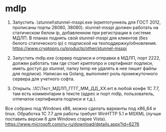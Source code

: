 # mdlp
1. Запустить .\stunnel\stunnel-msspi.exe (криптотуннель для ГОСТ 2012, прописаны порты 28080, 38080). stunnel-msspi должен работать на статическом белом ip, добавленном при регистрации в системе МДЛП.
В планах поднять свой stunnel-msspi для клиентов (без белого статического ip) с подпиской на техподдержку/обновления.
https://www.cryptopro.ru/products/other/stunnel-msspi

2. Запустить mdlp.exe (сервер подписи и отправки в МДЛП, порт 2222, должен работать там где стоит криптопро и сертификат подписи, иметь доступ до stunnel, папку temp не удалять в нее пишет файлы для подписи).
Написан на Golang, выполняет роль промежуточного сервера для учетного софта.

3. Открыть .\1С\Тест_МДЛП_ГГГГ_ММ_ДД_ХХ.ert в любой конфе 1С 7.7, там есть комментарии в тексте (адрес и порт mdlp, пользователь, отпечаток сертификата подписи и т.д.).

Все собрано под Windows x86, можно сделать варианты под x86_64 и linux.
Обработка 1С 7.7 для работы требует WinHTTP 5.1 и MSXML (лучше поставить версии 6 для Windows старее Vista).
https://www.microsoft.com/ru-ru/download/details.aspx?id=6276
